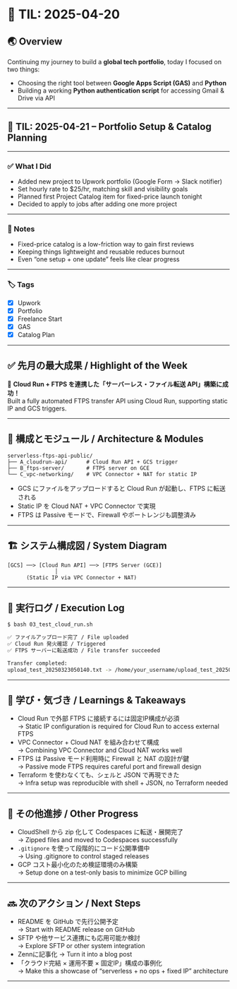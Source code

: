 # 📘 TIL: 2025-04-20

## 🌏 Overview

Continuing my journey to build a **global tech portfolio**, today I focused on two things:
- Choosing the right tool between **Google Apps Script (GAS)** and **Python**
- Building a working **Python authentication script** for accessing Gmail & Drive via API

---
## 📘 TIL: 2025-04-21 – Portfolio Setup & Catalog Planning

---

### ✅ What I Did

- Added new project to Upwork portfolio (Google Form → Slack notifier)  
- Set hourly rate to $25/hr, matching skill and visibility goals  
- Planned first Project Catalog item for fixed-price launch tonight  
- Decided to apply to jobs after adding one more project

---

### 🧠 Notes

- Fixed-price catalog is a low-friction way to gain first reviews  
- Keeping things lightweight and reusable reduces burnout  
- Even “one setup + one update” feels like clear progress

---

### 🏷️ Tags  
- [x] Upwork  
- [x] Portfolio  
- [x] Freelance Start  
- [x] GAS  
- [x] Catalog Plan  

---



## ✅ 先月の最大成果 / Highlight of the Week

🚀 **Cloud Run + FTPS を連携した「サーバーレス・ファイル転送 API」構築に成功！**  
Built a fully automated FTPS transfer API using Cloud Run, supporting static IP and GCS triggers.

---

## 🔧 構成とモジュール / Architecture & Modules

```
serverless-ftps-api-public/
├── A_cloudrun-api/      # Cloud Run API + GCS trigger
├── B_ftps-server/       # FTPS server on GCE
└── C_vpc-networking/    # VPC Connector + NAT for static IP
```

- GCS にファイルをアップロードすると Cloud Run が起動し、FTPS に転送される  
- Static IP を Cloud NAT + VPC Connector で実現  
- FTPS は Passive モードで、Firewall やポートレンジも調整済み

---

## 🏗️ システム構成図 / System Diagram

```
[GCS] ──> [Cloud Run API] ──> [FTPS Server (GCE)]
               │
      (Static IP via VPC Connector + NAT)
```

---

## 🧪 実行ログ / Execution Log

```bash
$ bash 03_test_cloud_run.sh

✅ ファイルアップロード完了 / File uploaded  
✅ Cloud Run 発火確認 / Triggered  
✅ FTPS サーバーに転送成功 / File transfer succeeded

Transfer completed:
upload_test_20250323050140.txt -> /home/your_username/upload_test_20250323050140.txt
```

---

## 🧠 学び・気づき / Learnings & Takeaways

- Cloud Run で外部 FTPS に接続するには固定IP構成が必須  
  → Static IP configuration is required for Cloud Run to access external FTPS  
- VPC Connector + Cloud NAT を組み合わせて構成  
  → Combining VPC Connector and Cloud NAT works well  
- FTPS は Passive モード利用時に Firewall と NAT の設計が鍵  
  → Passive mode FTPS requires careful port and firewall design  
- Terraform を使わなくても、シェルと JSON で再現できた  
  → Infra setup was reproducible with shell + JSON, no Terraform needed

---

## 📌 その他進捗 / Other Progress

- CloudShell から zip 化して Codespaces に転送・展開完了  
  → Zipped files and moved to Codespaces successfully  
- `.gitignore` を使って段階的にコード公開準備中  
  → Using .gitignore to control staged releases  
- GCP コスト最小化のため検証環境のみ構築  
  → Setup done on a test-only basis to minimize GCP billing

---

## 🔜 次のアクション / Next Steps

- README を GitHub で先行公開予定  
  → Start with README release on GitHub  
- SFTP や他サービス連携にも応用可能か検討  
  → Explore SFTP or other system integration  
- Zennに記事化
  → Turn it into a blog post
- 「クラウド完結 × 運用不要 × 固定IP」構成の事例化  
  → Make this a showcase of “serverless + no ops + fixed IP” architecture


---
